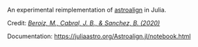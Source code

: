 An experimental reimplementation of [astroalign](https://github.com/quatrope/astroalign) in Julia.

Credit: [_Beroiz, M., Cabral, J. B., & Sanchez, B. (2020)_](https://ui.adsabs.harvard.edu/abs/2020A%26C....3200384B/abstract)

Documentation: https://juliaastro.org/Astroalign.jl/notebook.html
